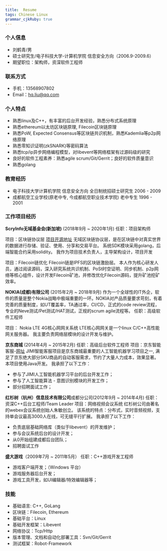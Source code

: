 ```yaml
---
title:  Resume 
tags: Chinese Linux
grammar_cjkRuby: true
---
```




### 个人信息

- 刘鹤青/男
- 硕士研究生/电子科技大学-计算机学院 信息安全方向（2006.9-2009.6）
- 期望职位：架构师，资深软件工程师

### 联系方式
- 手机：13568907802
- Email：hq.liu@qq.com

### 个人特点
- 熟悉linux及C++，有丰富的后台开发经验，熟悉分布式系统原理
- 熟悉ethereum以太坊区块链原理, Filecoin区块链原理
- 熟悉PoW, Expected Consensus等区块链共识机制，熟悉Kademlia等p2p网络原理
- 熟悉零知识证明(zkSNARK)等密码算法
- 熟悉tcp/ip异步网络编程模型，对libevent等网络框架有过源码级的研究
- 良好的软件工程素养：熟悉agile scrum/Git/Gerrit；良好的软件质量意识
- 熟悉golang
 
### 教育经历
- 电子科技大学计算机学院 信息安全方向 全日制统招硕士研究生 2006 - 2009
- 成都航空工业学校(原老中专, 今成都航空职业技术学院) 老中专生 1996 - 2001

### 工作项目经历
**ScryInfo无域基金会(新加坡)** (2018年9月 ~ 2020年1月)
任职：项目架构师

项目：区块链协议层  [项目开源地址](https://github.com/scryinfo/dp)
无域区块链协议层，是在区块链中对真实世界的数据进行存储、验证、使用、分享和交易平台。
系统SDK模块采用golang，后端智能合约采用solidity。
我作为项目技术负责人，主导架构设计，项目开发

项目：Filecoin链优化
Filecoin链是IPFS的区块链激励层。
本人作为核心研发人员，通过阅读源码，深入研究系统共识机制、PoSt时空证明、同步机制、p2p网络等核心组件，设计开发Filecoin矿池，并修改优化Filecoin源码，提升矿池挖矿效率。

**NOKIA(成都)有限公司** (2015年2月 ~ 2018年9月)
作为一个全球性的IT外企，软件的质量是整个Nokia战略中极端重要的一环。NOKIA对产品质量要求苛刻，有着完善的质量制度，如UT覆盖率，TA通过率，CI/CD，正式的code review流程，专业的Neve测试/Pet测试/HAT测试，正规的scrum agile流程等。
任职：高级软件工程师

项目： Nokia LTE 4G核心网网关系统
LTE核心网网关是一个linux C/C++高性能网关服务器。
我主要负责网络层模块的设计开发与维护。

**京东商城** (2014年4月 ~ 2015年2月)
任职：高级后台软件工程师
项目：京东智能客服-[网址](http://jimi1.jd.com/)
JIMI智能客服项目是京东商城最重要的人工智能机器学习项目之一, 满足了京东绝大部分SKU商品的自动客服需求，节约了大量人力成本，效果显著。本项目使用Java开发。
我承担了以下工作：
- 参与了JIMI人工智能机器学习平台的后台开发工作；
- 参与了人工智能算法 - 意图识别模块的开发工作；
- 部分招聘面试工作；


**红杉树（杭州）信息技术有限公司**成都分公司(2012年9月 ~ 2014年4月)
任职：资深C++后台工程师/Team Leader
项目：网络视频会议系统
红杉树公司由著名的webex会议系统创始人朱敏创立。
该系统的特点：分布式，实时音频视频，支持单会议最高3000人在线，可无缝平行扩展。
我承担了以下工作：
- 负责底层基础网络库（类似于libevent）的开发维护；
- 参与会议系统后台的设计开发；
- 从0开始组建成都后台团队；
- 招聘面试工作

**盛大游戏**（2009年7月 ~ 2011年5月）
任职：C++游戏开发工程师
- 游戏客户端开发；（Windows 平台）
- 游戏服务器后台开发；
- 游戏工具开发，如UI编辑器/特效编辑器等；

### 技能
- 基础语言: C++, GoLang
- 区块链：Filecoin, Ethereum
- 基础平台：Linux
- 基础开发框架：Libevent
- 网络协议：Tcp/Http
- 版本管理、文档和自动化部署工具：Svn/Git/Gerrit
- 测试框架：Robot-Framework
